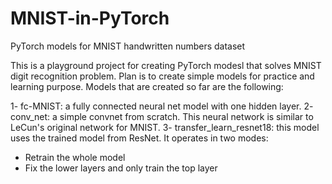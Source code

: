 # MNIST-in-PyTorch
PyTorch models for MNIST handwritten numbers dataset

This is a playground project for creating PyTorch modesl that solves MNIST digit recognition problem.
Plan is to create simple models for practice and learning purpose.
Models that are created so far are the following:

1- fc-MNIST: a fully connected neural net model with one hidden layer.
2- conv_net: a simple convnet from scratch. This neural network is similar to LeCun's original network for MNIST.
3- transfer_learn_resnet18: this model uses the trained model from ResNet. It operates in two modes:
* Retrain the whole model
* Fix the lower layers and only train the top layer
